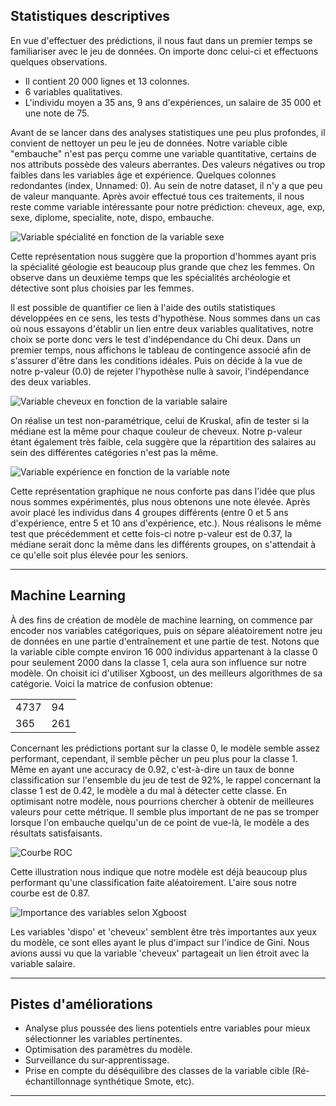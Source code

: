 
## Statistiques descriptives

En vue d'effectuer des prédictions, il nous faut dans un premier temps se familiariser avec le jeu de données. On importe donc celui-ci et effectuons quelques observations.

- Il contient 20 000 lignes et 13 colonnes.
- 6 variables qualitatives.
- L'individu moyen a 35 ans, 9 ans d'expériences, un salaire de 35 000 et une note de 75.

Avant de se lancer dans des analyses statistiques une peu plus profondes, il convient de nettoyer un peu le jeu de données. Notre variable cible "embauche" n'est pas perçu comme une variable quantitative, certains de nos attributs possède des valeurs aberrantes. Des valeurs négatives ou trop faibles dans les variables âge et expérience. Quelques colonnes redondantes (index, Unnamed: 0). Au sein de notre dataset, il n'y a que peu de valeur manquante. Après avoir effectué tous ces traitements, il nous reste comme variable intéressante pour notre prédiction: cheveux, age, exp, sexe, diplome, specialite, note, dispo, embauche.

![Variable spécialité en fonction de la variable sexe](lien_vers_image_specialite_sexe.png)

Cette représentation nous suggère que la proportion d'hommes ayant pris la spécialité géologie est beaucoup plus grande que chez les femmes. On observe dans un deuxième temps que les spécialités archéologie et détective sont plus choisies par les femmes.

Il est possible de quantifier ce lien à l'aide des outils statistiques développées en ce sens, les tests d'hypothèse. Nous sommes dans un cas où nous essayons d'établir un lien entre deux variables qualitatives, notre choix se porte donc vers le test d'indépendance du Chi deux. Dans un premier temps, nous affichons le tableau de contingence associé afin de s'assurer d'être dans les conditions idéales. Puis on décide à la vue de notre p-valeur (0.0) de rejeter l'hypothèse nulle à savoir, l'indépendance des deux variables.

![Variable cheveux en fonction de la variable salaire](lien_vers_image_cheveux_salaire.png)

On réalise un test non-paramétrique, celui de Kruskal, afin de tester si la médiane est la même pour chaque couleur de cheveux. Notre p-valeur étant également très faible, cela suggère que la répartition des salaires au sein des différentes catégories n'est pas la même.

![Variable expérience en fonction de la variable note](lien_vers_image_exp_note.png)

Cette représentation graphique ne nous conforte pas dans l'idée que plus nous sommes expérimentés, plus nous obtenons une note élevée. Après avoir placé les individus dans 4 groupes différents (entre 0 et 5 ans d'expérience, entre 5 et 10 ans d'expérience, etc.). Nous réalisons le même test que précédemment et cette fois-ci notre p-valeur est de 0.37, la médiane serait donc la même dans les différents groupes, on s'attendait à ce qu'elle soit plus élevée pour les seniors.

---

## Machine Learning

À des fins de création de modèle de machine learning, on commence par encoder nos variables catégoriques, puis on sépare aléatoirement notre jeu de données en une partie d'entraînement et une partie de test. Notons que la variable cible compte environ 16 000 individus appartenant à la classe 0 pour seulement 2000 dans la classe 1, cela aura son influence sur notre modèle. On choisit ici d'utiliser Xgboost, un des meilleurs algorithmes de sa catégorie. Voici la matrice de confusion obtenue:

|       |     |
|-------|-----|
|  4737 |  94 |
|   365 | 261 |

Concernant les prédictions portant sur la classe 0, le modèle semble assez performant, cependant, il semble pêcher un peu plus pour la classe 1. Même en ayant une accuracy de 0.92, c'est-à-dire un taux de bonne classification sur l'ensemble du jeu de test de 92%, le rappel concernant la classe 1 est de 0.42, le modèle a du mal à détecter cette classe. En optimisant notre modèle, nous pourrions chercher à obtenir de meilleures valeurs pour cette métrique. Il semble plus important de ne pas se tromper lorsque l'on embauche quelqu'un de ce point de vue-là, le modèle a des résultats satisfaisants.

![Courbe ROC](lien_vers_image_courbe_ROC.png)

Cette illustration nous indique que notre modèle est déjà beaucoup plus performant qu'une classification faite aléatoirement. L'aire sous notre courbe est de 0.87.

![Importance des variables selon Xgboost](lien_vers_image_importance.png)

Les variables 'dispo' et 'cheveux' semblent être très importantes aux yeux du modèle, ce sont elles ayant le plus d'impact sur l'indice de Gini. Nous avions aussi vu que la variable 'cheveux' partageait un lien étroit avec la variable salaire.

---

## Pistes d'améliorations

- Analyse plus poussée des liens potentiels entre variables pour mieux sélectionner les variables pertinentes.
- Optimisation des paramètres du modèle.
- Surveillance du sur-apprentissage.
- Prise en compte du déséquilibre des classes de la variable cible (Ré-échantillonnage synthétique Smote, etc).

---

